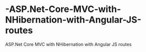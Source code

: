 # -ASP.Net-Core-MVC-with-NHibernation-with-Angular-JS-routes
  ASP.Net Core MVC with NHibernation with Angular JS routes
